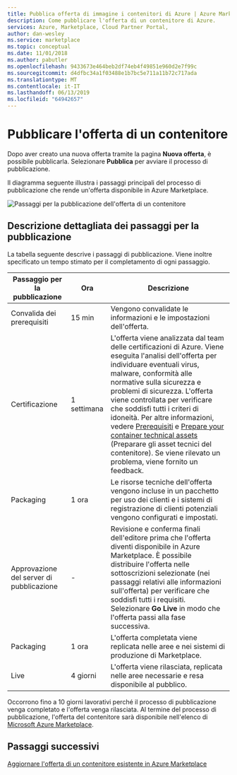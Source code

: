 ```yaml
---
title: Pubblica offerta di immagine i contenitori di Azure | Azure Marketplace
description: Come pubblicare l'offerta di un contenitore di Azure.
services: Azure, Marketplace, Cloud Partner Portal,
author: dan-wesley
ms.service: marketplace
ms.topic: conceptual
ms.date: 11/01/2018
ms.author: pabutler
ms.openlocfilehash: 9433673e464beb2df74eb4f49851e960d2e7f99c
ms.sourcegitcommit: d4dfbc34a1f03488e1b7bc5e711a11b72c717ada
ms.translationtype: MT
ms.contentlocale: it-IT
ms.lasthandoff: 06/13/2019
ms.locfileid: "64942657"
---
```

# <a name="publish-container-offer"></a>Pubblicare l'offerta di un contenitore

 Dopo aver creato una nuova offerta tramite la pagina **Nuova offerta**, è possibile pubblicarla. Selezionare **Pubblica** per avviare il processo di pubblicazione.

Il diagramma seguente illustra i passaggi principali del processo di pubblicazione che rende un'offerta disponibile in Azure Marketplace.

![Passaggi per la pubblicazione dell'offerta di un contenitore](./media/offer-publishing-steps.png)

## <a name="detailed-description-of-publishing-steps"></a>Descrizione dettagliata dei passaggi per la pubblicazione

La tabella seguente descrive i passaggi di pubblicazione. Viene inoltre specificato un tempo stimato per il completamento di ogni passaggio.


|  **Passaggio per la pubblicazione**           | **Ora**    | **Descrizione**                                                            |
|  -------------------           | --------    | ---------------                                                            |
| Convalida dei prerequisiti         | 15 min   | Vengono convalidate le informazioni e le impostazioni dell'offerta.                        |
| Certificazione                  | 1 settimana | L'offerta viene analizzata dal team delle certificazioni di Azure. Viene eseguita l'analisi dell'offerta per individuare eventuali virus, malware, conformità alle normative sulla sicurezza e problemi di sicurezza. L'offerta viene controllata per verificare che soddisfi tutti i criteri di idoneità. Per altre informazioni, vedere [Prerequisiti](./cpp-prerequisites.md) e [Prepare your container technical assets](./cpp-create-technical-assets.md) (Preparare gli asset tecnici del contenitore). Se viene rilevato un problema, viene fornito un feedback. |
| Packaging | 1 ora  | Le risorse tecniche dell'offerta vengono incluse in un pacchetto per uso dei clienti e i sistemi di registrazione di clienti potenziali vengono configurati e impostati. |
|  Approvazione del server di pubblicazione             |  -        | Revisione e conferma finali dell'editore prima che l'offerta diventi disponibile in Azure Marketplace. È possibile distribuire l'offerta nelle sottoscrizioni selezionate (nei passaggi relativi alle informazioni sull'offerta) per verificare che soddisfi tutti i requisiti.  Selezionare **Go Live** in modo che l'offerta passi alla fase successiva. |
| Packaging                 | 1 ora | L'offerta completata viene replicata nelle aree e nei sistemi di produzione di Marketplace. | 
| Live                           | 4 giorni |L'offerta viene rilasciata, replicata nelle aree necessarie e resa disponibile al pubblico. |

Occorrono fino a 10 giorni lavorativi perché il processo di pubblicazione venga completato e l'offerta venga rilasciata. Al termine del processo di pubblicazione, l'offerta del contenitore sarà disponibile nell'elenco di [Microsoft Azure Marketplace](https://azuremarketplace.microsoft.com/marketplace/apps/category/internet-of-things?page=1&subcategories=iot-edge-modules).

## <a name="next-steps"></a>Passaggi successivi

[Aggiornare l'offerta di un contenitore esistente in Azure Marketplace](./cpp-update-existing-offer.md)
